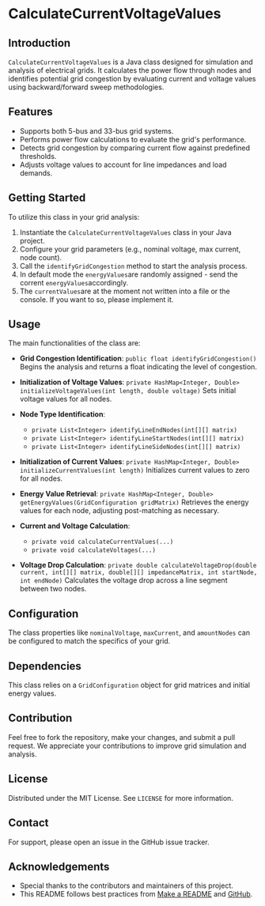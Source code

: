# CalculateCurrentVoltageValues

## Introduction
`CalculateCurrentVoltageValues` is a Java class designed for simulation and analysis of electrical grids. It calculates the power flow through nodes and identifies potential grid congestion by evaluating current and voltage values using backward/forward sweep methodologies.

## Features
- Supports both 5-bus and 33-bus grid systems.
- Performs power flow calculations to evaluate the grid's performance.
- Detects grid congestion by comparing current flow against predefined thresholds.
- Adjusts voltage values to account for line impedances and load demands.

## Getting Started
To utilize this class in your grid analysis:

1. Instantiate the `CalculateCurrentVoltageValues` class in your Java project.
2. Configure your grid parameters (e.g., nominal voltage, max current, node count).
3. Call the `identifyGridCongestion` method to start the analysis process.
4. In default mode the `energyValues`are randomly assigned - send the corrent `energyValues`accordingly.
5. The `currentValues`are at the moment not written into a file or the console. If you want to so, please implement it.

## Usage
The main functionalities of the class are:

- **Grid Congestion Identification**: `public float identifyGridCongestion()`
  Begins the analysis and returns a float indicating the level of congestion.

- **Initialization of Voltage Values**: `private HashMap<Integer, Double> initializeVoltageValues(int length, double voltage)`
  Sets initial voltage values for all nodes.

- **Node Type Identification**:
  - `private List<Integer> identifyLineEndNodes(int[][] matrix)`
  - `private List<Integer> identifyLineStartNodes(int[][] matrix)`
  - `private List<Integer> identifyLineSideNodes(int[][] matrix)`

- **Initialization of Current Values**: `private HashMap<Integer, Double> initializeCurrentValues(int length)`
  Initializes current values to zero for all nodes.

- **Energy Value Retrieval**: `private HashMap<Integer, Double> getEnergyValues(GridConfiguration gridMatrix)`
  Retrieves the energy values for each node, adjusting post-matching as necessary.

- **Current and Voltage Calculation**:
  - `private void calculateCurrentValues(...)`
  - `private void calculateVoltages(...)`

- **Voltage Drop Calculation**: `private double calculateVoltageDrop(double current, int[][] matrix, double[][] impedanceMatrix, int startNode, int endNode)`
  Calculates the voltage drop across a line segment between two nodes.

## Configuration
The class properties like `nominalVoltage`, `maxCurrent`, and `amountNodes` can be configured to match the specifics of your grid.

## Dependencies
This class relies on a `GridConfiguration` object for grid matrices and initial energy values.

## Contribution
Feel free to fork the repository, make your changes, and submit a pull request. We appreciate your contributions to improve grid simulation and analysis.

## License
Distributed under the MIT License. See `LICENSE` for more information.

## Contact
For support, please open an issue in the GitHub issue tracker.

## Acknowledgements
- Special thanks to the contributors and maintainers of this project.
- This README follows best practices from [Make a README](https://www.makeareadme.com/) and [GitHub](https://docs.github.com/en).
